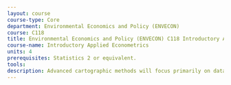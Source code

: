 ```yaml
---
layout: course 
course-type: Core
department: Environmental Economics and Policy (ENVECON)
course: C118
title: Environmental Economics and Policy (ENVECON) C118 Introductory Applied Econometrics
course-name: Introductory Applied Econometrics
units: 4
prerequisites: Statistics 2 or equivalent.
tools: 
description: Advanced cartographic methods will focus primarily on data acquisition, manipulation, analysis, and representation using GIS software and vector-based illustration software, in the service of geographical analysis. Given that recording the geolocation of scientific, business and social data is now routine, the question of what we can learn from the spatial aspect of data arises. This class looks at challenges in analyzing spatial data, particularly scale and spatial dependence. Various methods are considered such as hotspot detection, interpolation, and map overlay. The emphasis throughout is hands on and practical rather than theoretical.
---
```

